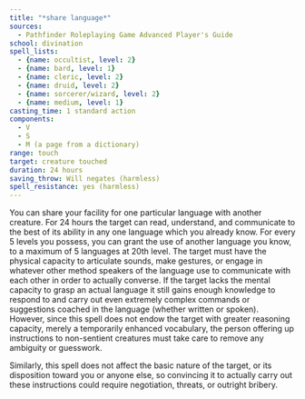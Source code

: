 ```yaml
---
title: "*share language*"
sources:
  - Pathfinder Roleplaying Game Advanced Player's Guide
school: divination
spell_lists:
  - {name: occultist, level: 2}
  - {name: bard, level: 1}
  - {name: cleric, level: 2}
  - {name: druid, level: 2}
  - {name: sorcerer/wizard, level: 2}
  - {name: medium, level: 1}
casting_time: 1 standard action
components:
  - V
  - S
  - M (a page from a dictionary)
range: touch
target: creature touched
duration: 24 hours
saving_throw: Will negates (harmless)
spell_resistance: yes (harmless)
---
```


You can share your facility for one particular language with another creature. For 24 hours the target can read, understand, and communicate to the best of its ability in any one language which you already know. For every 5 levels you possess, you can grant the use of another language you know, to a maximum of 5 languages at 20th level. The target must have the physical capacity to articulate sounds, make gestures, or engage in whatever other method speakers of the language use to communicate with each other in order to actually converse. If the target lacks the mental capacity to grasp an actual language it still gains enough knowledge to respond to and carry out even extremely complex commands or suggestions coached in the language (whether written or spoken). However, since this spell does not endow the target with greater reasoning capacity, merely a temporarily enhanced vocabulary, the person offering up instructions to non-sentient creatures must take care to remove any ambiguity or guesswork.

Similarly, this spell does not affect the basic nature of the target, or its disposition toward you or anyone else, so convincing it to actually carry out these instructions could require negotiation, threats, or outright bribery.

